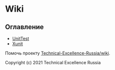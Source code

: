 # Wiki

## Оглавление

- [UnitTest](UnitTest.md)
- [Xunit](Xunit.md)

Помочь проекту [Technical-Excellence-Russia/wiki](https://github.com/Technical-Excellence-Russia/wiki).

Copyright (c) 2021 Technical Excellence Russia
